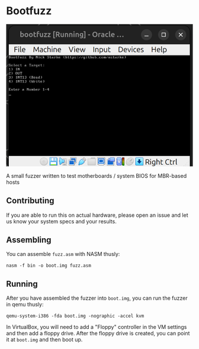 # Bootfuzz

![Bootfuzz Screenshot](/bootfuzz-screenshot.png "Bootfuzz Screenshot")

A small fuzzer written to test motherboards / system BIOS for MBR-based hosts

## Contributing
If you are able to run this on actual hardware, please open an issue and let us know your system specs and your results.

## Assembling
You can assemble `fuzz.asm` with NASM thusly:

```
nasm -f bin -o boot.img fuzz.asm
```

## Running
After you have assembled the fuzzer into `boot.img`, you can run the fuzzer in qemu thusly:

```
qemu-system-i386 -fda boot.img -nographic -accel kvm
```

In VirtualBox, you will need to add a "Floppy" controller in the VM settings and then add a floppy drive.  After the floppy drive is created, you can point it at `boot.img` and then boot up.